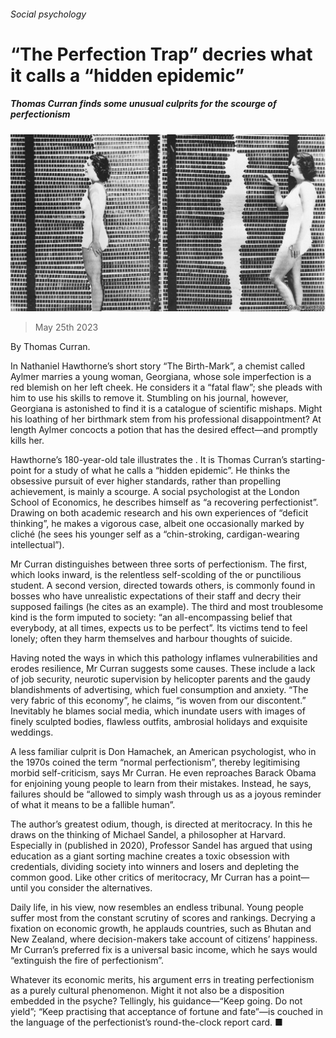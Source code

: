 ###### Social psychology

# “The Perfection Trap” decries what it calls a “hidden epidemic” 

##### Thomas Curran finds some unusual culprits for the scourge of perfectionism 

![image](images/20230527_CUP002.jpg) 

> May 25th 2023 

By Thomas Curran.

In Nathaniel Hawthorne’s short story “The Birth-Mark”, a chemist called Aylmer marries a young woman, Georgiana, whose sole imperfection is a red blemish on her left cheek. He considers it a “fatal flaw”; she pleads with him to use his skills to remove it. Stumbling on his journal, however, Georgiana is astonished to find it is a catalogue of scientific mishaps. Might his loathing of her birthmark stem from his professional disappointment? At length Aylmer concocts a potion that has the desired effect—and promptly kills her.

Hawthorne’s 180-year-old tale illustrates the . It is Thomas Curran’s starting-point for a study of what he calls a “hidden epidemic”. He thinks the obsessive pursuit of ever higher standards, rather than propelling achievement, is mainly a scourge. A social psychologist at the London School of Economics, he describes himself as “a recovering perfectionist”. Drawing on both academic research and his own experiences of “deficit thinking”, he makes a vigorous case, albeit one occasionally marked by cliché (he sees his younger self as a “chin-stroking, cardigan-wearing intellectual”).

Mr Curran distinguishes between three sorts of perfectionism. The first, which looks inward, is the relentless self-scolding of the  or punctilious student. A second version, directed towards others, is commonly found in bosses who have unrealistic expectations of their staff and decry their supposed failings (he cites as an example). The third and most troublesome kind is the form imputed to society: “an all-encompassing belief that everybody, at all times, expects us to be perfect”. Its victims tend to feel lonely; often they harm themselves and harbour thoughts of suicide. 

Having noted the ways in which this pathology inflames vulnerabilities and erodes resilience, Mr Curran suggests some causes. These include a lack of job security, neurotic supervision by helicopter parents and the gaudy blandishments of advertising, which fuel consumption and anxiety. “The very fabric of this economy”, he claims, “is woven from our discontent.” Inevitably he blames social media, which inundate users with images of finely sculpted bodies, flawless outfits, ambrosial holidays and exquisite weddings. 

A less familiar culprit is Don Hamachek, an American psychologist, who in the 1970s coined the term “normal perfectionism”, thereby legitimising morbid self-criticism, says Mr Curran. He even reproaches Barack Obama for enjoining young people to learn from their mistakes. Instead, he says, failures should be “allowed to simply wash through us as a joyous reminder of what it means to be a fallible human”.

The author’s greatest odium, though, is directed at meritocracy. In this he draws on the thinking of Michael Sandel, a philosopher at Harvard. Especially in  (published in 2020), Professor Sandel has argued that using education as a giant sorting machine creates a toxic obsession with credentials, dividing society into winners and losers and depleting the common good. Like other critics of meritocracy, Mr Curran has a point—until you consider the alternatives.

Daily life, in his view, now resembles an endless tribunal. Young people suffer most from the constant scrutiny of scores and rankings. Decrying a fixation on economic growth, he applauds countries, such as Bhutan and New Zealand, where decision-makers take account of citizens’ happiness. Mr Curran’s preferred fix is a universal basic income, which he says would “extinguish the fire of perfectionism”.

Whatever its economic merits, his argument errs in treating perfectionism as a purely cultural phenomenon. Might it not also be a disposition embedded in the psyche? Tellingly, his guidance—“Keep going. Do not yield”; “Keep practising that acceptance of fortune and fate”—is couched in the language of the perfectionist’s round-the-clock report card. ■


